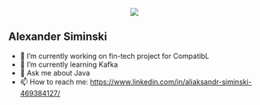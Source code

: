 <p align="center"><img src="https://i.imgur.com/A6bWGFl.gif"/></p>

## Alexander Siminski

- 🔭 I’m currently working on fin-tech project for CompatibL
- 🌱 I’m currently learning Kafka
- 💬 Ask me about Java
- 📫 How to reach me: https://www.linkedin.com/in/aliaksandr-siminski-469384127/

<!--
**ALXSIMINSKI/ALXSIMINSKI** is a ✨ _special_ ✨ repository because its `README.md` (this file) appears on your GitHub profile.

Here are some ideas to get you started:

- 🔭 I’m currently working on ...
- 🌱 I’m currently learning ...
- 👯 I’m looking to collaborate on ...
- 🤔 I’m looking for help with ...
- 💬 Ask me about ...
- 📫 How to reach me: ...
- 😄 Pronouns: ...
- ⚡ Fun fact: ...
-->
